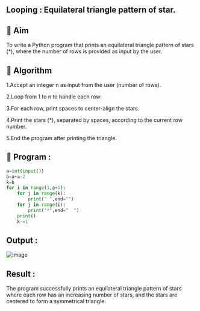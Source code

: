 ## Looping : Equilateral triangle pattern of star.

## 🎯 Aim
To write a Python program that prints an equilateral triangle pattern of stars (*), where the number of rows is provided as input by the user.

## 🧠 Algorithm
1.Accept an integer n as input from the user (number of rows).

2.Loop from 1 to n to handle each row:

3.For each row, print spaces to center-align the stars.

4.Print the stars (*), separated by spaces, according to the current row number.

5.End the program after printing the triangle.

## 🧾 Program :
```.py
a=int(input())
b=a+a-2
k=b
for i in range(1,a+1):
    for j in range(k):
        print(" ",end="")
    for j in range(i):
        print("*",end="  ")
    print()
    k-=1
```

## Output :
![image](https://github.com/user-attachments/assets/b9fe5c61-04ac-45c7-9629-ea503c2eaebd)


## Result :
The program successfully prints an equilateral triangle pattern of stars where each row has an increasing number of stars, and the stars are centered to form a symmetrical triangle.
